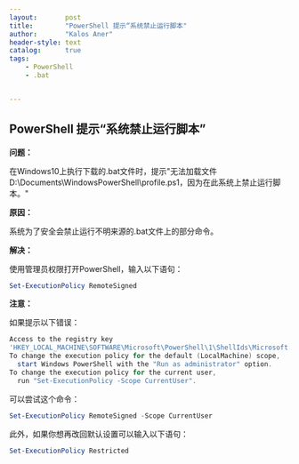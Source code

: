 ```yaml
---
layout:       post
title:        "PowerShell 提示“系统禁止运行脚本"
author:       "Kalos Aner"
header-style: text
catalog:      true
tags:
    - PowerShell
    - .bat


---
```


## PowerShell 提示“系统禁止运行脚本”

**问题：**

在Windows10上执行下载的.bat文件时，提示"无法加载文件 D:\Documents\WindowsPowerShell\profile.ps1，因为在此系统上禁止运行脚本。"

**原因：**

系统为了安全会禁止运行不明来源的.bat文件上的部分命令。

**解决：**

使用管理员权限打开PowerShell，输入以下语句：

```powershell
Set-ExecutionPolicy RemoteSigned
```

**注意：**

如果提示以下错误：

```powershell
Access to the registry key
'HKEY_LOCAL_MACHINE\SOFTWARE\Microsoft\PowerShell\1\ShellIds\Microsoft.PowerShell' is denied. 
To change the execution policy for the default (LocalMachine) scope, 
  start Windows PowerShell with the "Run as administrator" option. 
To change the execution policy for the current user, 
  run "Set-ExecutionPolicy -Scope CurrentUser".
```

可以尝试这个命令：

```powershell
Set-ExecutionPolicy RemoteSigned -Scope CurrentUser
```

此外，如果你想再改回默认设置可以输入以下语句：

```powershell
Set-ExecutionPolicy Restricted
```

